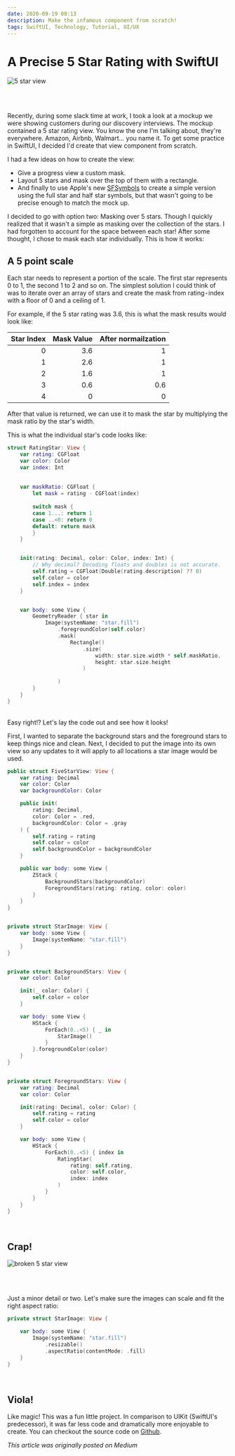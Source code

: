 ```yaml
---
date: 2020-09-19 08:13
description: Make the infamous component from scratch!
tags: SwiftUI, Technology, Tutorial, UI/UX
---
```


# A Precise 5 Star Rating with SwiftUI


![5 star view](../../images/5star.png)

<br/>
<br/>

Recently, during some slack time at work, I took a look at a mockup we were showing customers during our discovery interviews. The mockup contained a 5 star rating view. You know the one I'm talking about, they're everywhere. Amazon, Airbnb, Walmart… you name it. To get some practice in SwiftUI, I decided I'd create that view component from scratch.

I had a few ideas on how to create the view:
- Give a progress view a custom mask.
- Layout 5 stars and mask over the top of them with a rectangle.
- And finally to use Apple's new [SFSymbols](https://developer.apple.com/design/human-interface-guidelines/sf-symbols/overview/) to create a simple version using the full star and half star symbols, but that wasn't going to be precise enough to match the mock up.

I decided to go with option two: Masking over 5 stars. Though I quickly realized that it wasn't a simple as masking over the collection of the stars. I had forgotten to account for the space between each star! After some thought, I chose to mask each star individually. This is how it works:



## A 5 point scale
Each star needs to represent a portion of the scale. The first star represents 0 to 1, the second 1 to 2 and so on. The simplest solution I could think of was to iterate over an array of stars and create the mask from rating - index with a floor of 0 and a ceiling of 1.

For example, if the 5 star rating was 3.6, this is what the mask results would look like:

| Star Index | Mask Value |  After normailzation |
|--:|--:|--:|
|0 | 3.6 | 1 |
|1 | 2.6 | 1 |
|2 | 1.6 | 1 |
|3 | 0.6 | 0.6 |
|4 | 0 | 0 |

After that value is returned, we can use it to mask the star by multiplying the mask ratio by the star's width.

This is what the individual star's code looks like:

```swift
struct RatingStar: View {
    var rating: CGFloat
    var color: Color
    var index: Int
    
    
    var maskRatio: CGFloat {
        let mask = rating - CGFloat(index)
        
        switch mask {
        case 1...: return 1
        case ..<0: return 0
        default: return mask
        }
    }


    init(rating: Decimal, color: Color, index: Int) {
        // Why decimal? Decoding floats and doubles is not accurate.
        self.rating = CGFloat(Double(rating.description) ?? 0)
        self.color = color
        self.index = index
    }


    var body: some View {
        GeometryReader { star in
            Image(systemName: "star.fill")
                .foregroundColor(self.color)
                .mask(
                    Rectangle()
                        .size(
                            width: star.size.width * self.maskRatio,
                            height: star.size.height
                        )
                    
                )
        }
    }
}
```

<br/>
Easy right!? Let's lay the code out and see how it looks!

First, I wanted to separate the background stars and the foreground stars to keep things nice and clean. Next, I decided to put the image into its own view so any updates to it will apply to all locations a star image would be used.

```swift
public struct FiveStarView: View {
    var rating: Decimal
    var color: Color
    var backgroundColor: Color

    public init(
        rating: Decimal,
        color: Color = .red,
        backgroundColor: Color = .gray
    ) {
        self.rating = rating
        self.color = color
        self.backgroundColor = backgroundColor
    }

    public var body: some View {
        ZStack {
            BackgroundStars(backgroundColor)
            ForegroundStars(rating: rating, color: color)
        }
    }
}


private struct StarImage: View {
    var body: some View {
        Image(systemName: "star.fill")
    }
}


private struct BackgroundStars: View {
    var color: Color

    init(_ color: Color) {
        self.color = color
    }

    var body: some View {
        HStack {
            ForEach(0..<5) { _ in
                StarImage()
            }
        }.foregroundColor(color)
    }
}


private struct ForegroundStars: View {
    var rating: Decimal
    var color: Color

    init(rating: Decimal, color: Color) {
        self.rating = rating
        self.color = color
    }

    var body: some View {
        HStack {
            ForEach(0..<5) { index in
                RatingStar(
                    rating: self.rating,
                    color: self.color,
                    index: index
                )
            }
        }
    }
}
```

<br/>

## Crap!

![broken 5 star view](../../images/5star_fail.png)

<br/>
<br/>

Just a minor detail or two. Let's make sure the images can scale and fit the right aspect ratio:

```swift
private struct StarImage: View {

    var body: some View {
        Image(systemName: "star.fill")
            .resizable()
            .aspectRatio(contentMode: .fill)
    }
}
```
<br/>

## Viola!
Like magic! This was a fun little project. In comparison to UIKit (SwiftUI's predecessor), it was far less code and dramatically more enjoyable to create. You can checkout the source code on [Github](https://github.com/JZDesign/FiveStarRating_SwiftUI).


_This article was originally posted on Medium_
